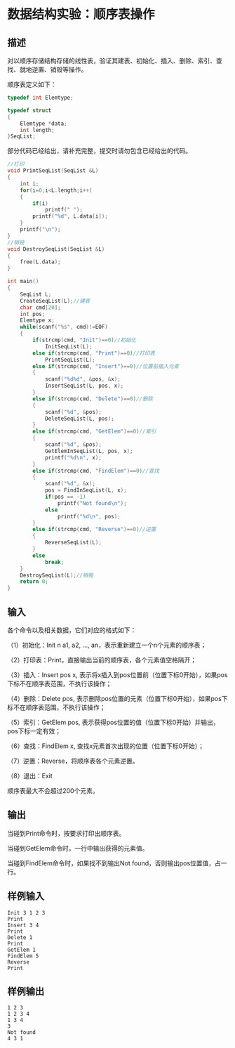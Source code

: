 # 数据结构实验：顺序表操作

## 描述

对以顺序存储结构存储的线性表，验证其建表、初始化、插入、删除、索引、查找、就地逆置、销毁等操作。

顺序表定义如下：

```cpp
typedef int Elemtype;

typedef struct
{
    Elemtype *data;
    int length;
}SeqList;
```

部分代码已经给出，请补充完整，提交时请勿包含已经给出的代码。

```cpp
//打印
void PrintSeqList(SeqList &L)
{
    int i;
    for(i=0;i<L.length;i++)
    {
        if(i)
            printf(" ");
        printf("%d", L.data[i]);
    }
    printf("\n");
}
//销毁
void DestroySeqList(SeqList &L)
{
    free(L.data);
}

int main()
{
    SeqList L;
    CreateSeqList(L);//建表
    char cmd[20];
    int pos;
    Elemtype x;
    while(scanf("%s", cmd)!=EOF)
    {
        if(strcmp(cmd, "Init")==0)//初始化
            InitSeqList(L);
        else if(strcmp(cmd, "Print")==0)//打印表
            PrintSeqList(L);
        else if(strcmp(cmd, "Insert")==0)//位置前插入元素
        {
            scanf("%d%d", &pos, &x);
            InsertSeqList(L, pos, x);
        }
        else if(strcmp(cmd, "Delete")==0)//删除
        {
            scanf("%d", &pos);
            DeleteSeqList(L, pos);
        }
        else if(strcmp(cmd, "GetElem")==0)//索引
        {
            scanf("%d", &pos);
            GetElemInSeqList(L, pos, x);
            printf("%d\n", x);
        }
        else if(strcmp(cmd, "FindElem")==0)//查找
        {
            scanf("%d", &x);
            pos = FindInSeqList(L, x);
            if(pos == -1)
                printf("Not found\n");
            else
                printf("%d\n", pos);
        }
        else if(strcmp(cmd, "Reverse")==0)//逆置
        {
            ReverseSeqList(L);
        }
        else
            break;
    }
    DestroySeqList(L);//销毁
    return 0;
}
```

## 输入

各个命令以及相关数据，它们对应的格式如下：

（1）初始化：Init n a1, a2, ..., an，表示重新建立一个n个元素的顺序表；

（2）打印表：Print，直接输出当前的顺序表，各个元素值空格隔开；

（3）插入：Insert pos x, 表示将x插入到pos位置前（位置下标0开始），如果pos下标不在顺序表范围，不执行该操作；

（4）删除：Delete pos, 表示删除pos位置的元素（位置下标0开始），如果pos下标不在顺序表范围，不执行该操作；

（5）索引：GetElem pos, 表示获得pos位置的值（位置下标0开始）并输出，pos下标一定有效；

（6）查找：FindElem x, 查找x元素首次出现的位置（位置下标0开始）；

（7）逆置：Reverse，将顺序表各个元素逆置。

（8）退出：Exit

顺序表最大不会超过200个元素。

## 输出

当碰到Print命令时，按要求打印出顺序表。

当碰到GetElem命令时，一行中输出获得的元素值。

当碰到FindElem命令时，如果找不到输出Not found，否则输出pos位置值，占一行。

## 样例输入

```
Init 3 1 2 3
Print
Insert 3 4
Print
Delete 1
Print
GetElem 1
FindElem 5
Reverse
Print
```

## 样例输出

```
1 2 3
1 2 3 4
1 3 4
3
Not found
4 3 1
```